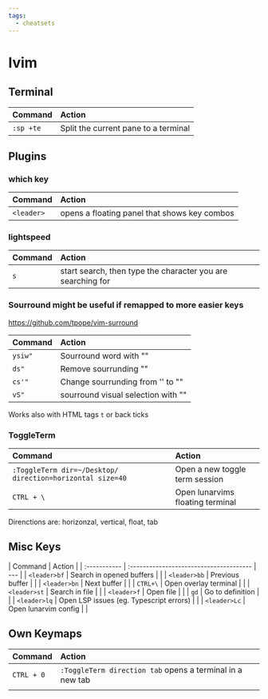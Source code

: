 ```yaml
---
tags:
  - cheatsets
---
```

# lvim

## Terminal

| Command   | Action                               |
| :-------- | :----------------------------------- |
| `:sp +te` | Split the current pane to a terminal |

## Plugins

### which key

| Command    | Action                                       |
| :--------- | :------------------------------------------- |
| `<leader>` | opens a floating panel that shows key combos |

### lightspeed

| Command | Action                                                      |
| :------ | :---------------------------------------------------------- |
| `s`     | start search, then type the character you are searching for |

### Sourround might be useful if remapped to more easier keys

https://github.com/tpope/vim-surround

| Command | Action                             |
| :------ | :--------------------------------- |
| `ysiw"` | Sourround word with ""             |
| `ds"`   | Remove sourrunding ""              |
| `cs'"`  | Change sourrunding from '' to ""   |
| `vS"`   | sourround visual selection with "" |

Works also with HTML tags `t` or back ticks

### ToggleTerm

| Command                                                   | Action                           |
| :-------------------------------------------------------- | :------------------------------- |
| `:ToggleTerm dir=~/Desktop/ direction=horizontal size=40` | Open a new toggle term session   |
| `CTRL + \`                                                | Open lunarvims floating terminal |

Direnctions are: horizonzal, vertical, float, tab

## Misc Keys

| Command      | Action                                  |
| :----------- | :-------------------------------------- | --- |
| `<leader>bf` | Search in opened buffers                |     |
| `<leader>bb` | Previous buffer                         |     |
| `<leader>bn` | Next buffer                             |     |
| `CTRL+\`     | Open overlay terminal                   |     |
| `<leader>st` | Search in file                          |     |
| `<leader>f`  | Open file                               |     |
| `gd`         | Go to definition                        |     |
| `<leader>lq` | Open LSP issues (eg. Typescript errors) |     |
| `<leader>Lc` | Open lunarvim config                    |     |

## Own Keymaps

| Command    | Action                                                    |
| :--------- | :-------------------------------------------------------- |
| `CTRL + 0` | `:ToggleTerm direction tab` opens a terminal in a new tab |
|            |                                                           |
